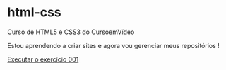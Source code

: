 # html-css
 Curso de HTML5 e CSS3 do CursoemVídeo

 Estou aprendendo a criar sites e agora vou gerenciar meus repositórios !

 <a href="https://mrchaves.github.io/html-css/exercícios/ex001/index.html>"> Executar o exercício 001</a>
